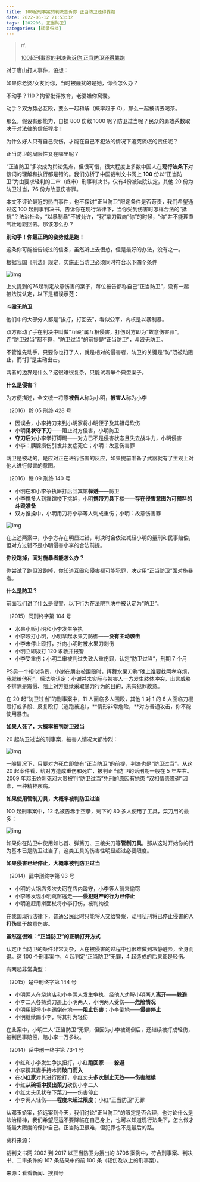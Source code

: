 ```yaml
---
title: 100起刑事案的判决告诉你 正当防卫还得靠跑
date: 2022-06-12 21:53:32
tags: [202206, 正当防卫]
categories: [转录归档]
---
```


> rf.
>
> [100起刑事案的判决告诉你 正当防卫还得靠跑](https://info.williamlong.info/2022/06/100.html)

对于唐山打人事件，设想：

如果你老婆/女友问你，当时被骚扰的是她，你会怎么办？

不动手？110？拘留批评教育，老婆嫌你窝囊。

动手？双方势必互殴，要么一起和解（概率趋于 0），那么一起被请去喝茶。

那么，假设有那能力，自损 800 伤敌 1000 呢？防卫过当呢？民众的勇敢系数取决于对法律的信任程度！

为什么好人只有自己受伤，才能在自己不犯法的情况下追究流氓的责任呢？

正当防卫的局限性又在哪里呢？

<!-- more -->

“正当防卫”多次成为舆论焦点，但很可惜，很大程度上多数中国人在**现行法条下**对该词的理解和执行都是错的。我们分析了中国裁判文书网上 **100** 份以“正当防卫”为由要求轻判的二审（终审）刑事判决书，仅有4份被法院认定，其他 20 份为防卫过当，76 份为故意伤害罪。

本文不评论最近的热门事件，也不探讨“正当防卫”限定条件是否苛责，我们希望通过这 100 起刑事判决书，告诉你在现行法律下，当你受到伤害时怎样合法的“抵抗”？法治社会，“以暴制暴”不被允许，“我”拿刀戳向“你”的时候，“你”并不能理直气壮地戳回去。那该怎么办？

**别动手！你最正确的姿势就是跑！**

这条你可能被告诫过的信条，虽然听上去很怂，但是最好的办法，没有之一。

根据我国《刑法》规定，实施正当防卫必须同时符合以下四个条件

![img](https://5b0988e595225.cdn.sohucs.com/images/20171019/c824d9f765de44e188c4930f5156d646.png)

上文提到的76起判定故意伤害的案子，每位被告都称自己“正当防卫”，没有一起被法院认定，以下是错误示范：

**斗殴无防卫**

他们中的大部分人都是“挨打，打回去”，看似公平，内核是以暴制暴。

双方都动了手在判决中叫做“互殴”属互相侵害，打伤对方即为“故意伤害罪”。连“防卫过当”都不算，“防卫过当”的前提是“正当防卫”，斗殴无防卫。

不管谁先动手，只要你也打了人，就是相对的侵害者，防卫的关键是“防”既被动阻止，而“打”是主动出击。

两者的边界是什么？这很难很复杂，只能试着举个典型案子。

**什么是侵害？**

为方便描述，全文统一将原**被告人**称为小明，**被害人**称为小李

（2016）黔 05 刑终 428 号

- 因误会，小李持刀来到小明家将小明侄子及其祖母砍伤
- 小明**见状夺下刀**——阻止对方侵害，小明防卫
- **夺刀后**对小李拳打脚踢——对方已不是侵害状态且失去战斗力，小明侵害
- 小李：胰腺损伤引发并发症死亡；小明：故意伤害罪

防卫是被动的，是应对正在进行伤害的反应，如果提前准备了武器就有了主观上对他人进行侵害的意图。

（2016）赣 09 刑终 140 号

- 小明在和小李争执厮打后回宾馆**躲避**——防卫
- 小李携多人到宾馆楼下挑衅，小明**携带刀具**下楼——**存在侵害意图为可预料的斗殴准备**
- 双方推搡中，小明用刀将小李等人刺成重伤；小明：故意伤害罪

![img](https://5b0988e595225.cdn.sohucs.com/images/20171019/b5ed1a19a6944eeab31820aa719167ab.png)

在上述两案中，小李方存在明显过错，判决时会依法减轻小明的量刑和民事赔偿，但对方过错不是小明侵害小李的合法前提。

**你没跑掉，面对施暴者能怎么办？**

你尝试了跑但没跑掉，你知道互殴和侵害都可能犯罪，决定用“正当防卫”面对施暴者。

**什么是防卫？**

前面我们讲了什么是侵害，以下行为在法院判决中被认定为“防卫”。

（2015）同刑终字第 104 号

- 水果小贩小明和小李发生争执
- 小李殴打小明，小明拿起水果刀防御——**没有主动袭击**
- 小李未停止殴打，扑向小明时被水果刀刺伤
- 小明立即拨打 120 求救并报警
- 小李受重伤；小明二审被判过失致人重伤罪，认定“防卫过当”，刑期 7 个月

PS另一个相似场景，小谢在朋友被围殴时，挥舞水果刀称“晚上谁要找阿孝麻烦，我就给他死”，后法院认定：小谢并未实际与被害人一方发生肢体冲突，出言威胁不排除是震慑、阻止对方继续采取暴力行为的目的，未有犯罪故意。

在 20 起“防卫过当”的刑事案中，11 人面临多人围殴，其他 1 对 1 的 6 人面临刀棍殴打或多段、反复殴打（逃跑被追），**情形非常危险，**对方普通攻击，你不能使用暴击。

**如果人死了，大概率被判防卫过当**

20 起防卫过当的刑事案，被害人情况大都惨烈：

![img](https://5b0988e595225.cdn.sohucs.com/images/20171019/8cb979d8fa8a4bcb851b51afeaf18e02.png)

一般情况下，只要对方死亡即使有“正当防卫”的前提，判决也是“防卫过当”。从这 20 起案件看，给对方造成重伤和死亡，被判正当防卫的话刑期一般在 5 年左右。2009 年邓玉娇刺死邓大贵被判“防卫过当”免刑的原因有她患 “双相情感障碍”因素，一种精神疾病。

**如果使用管制刀具，大概率被判防卫过当**

100 起刑事案中，12 名被告赤手空拳，剩下的 80 多人使用了工具，菜刀用的最多：

![img](https://5b0988e595225.cdn.sohucs.com/images/20171019/e1ac480e9ab7457582f4d08ad74bc8ef.png)

如果你在防卫中使用如匕首、弹簧刀、三棱尖刀等**管制刀具**，那从这时开始你的行为基本已是防卫过当了，这类工具的伤害性明显超过必要限度。

**如果侵害已经停止，大概率被判防卫过当**

（2014）武中刑终字第 93 号

- 小明的火锅店多次失窃在店内蹲守，小李等人前来偷窃
- 小李等发现小明跳窗逃走——**侵犯财产的行为已停止**
- 小明追赶用擀面杖将小李打伤，被判拘役

在我国现行法律下，普通公民此时只能将人交给警察，动用私刑将已停止侵害的人**打伤**属于故意伤害。

**虽然这很难：“正当防卫”的正确打开方式**

认定正当防卫的条件非常复杂，人在被侵害的过程中也很难做到冷静避险，全身而退。这 100 个刑事案中，4 起判定“正当防卫”无罪，4 起造成的后果都是轻伤。

有两起非常典型：

（2015）楚中刑终字第 144 号

- 小明两人在烧烤店和小李两人发生争执，经他人劝解小明两人**离开——躲避**
- 小李二人各持菜刀追上小明两人，小明两人受伤——**危险情况**
- 小明用脚将小李踢倒在地——**阻止伤害**；小李倒地——**侵害停止**
- 小明继续踢小李，将其打为轻伤

在此案中，小明二人“正当防卫”无罪，但因为小李被踢倒后，还继续被打成轻伤，被判民事赔偿，赔小李一万多块。

（2014）岳中刑一终字第 73-1 号

- 小红和小李发生争执扭打，小红**跑回家**——**躲避**
- 小李携其妻手持木筒**破门而入**
- 在**小红家**对其进行殴打，小红丈夫**多次制止无效——伤害继续**
- 小红**从碗柜中摸出菜刀**砍伤小李二人
- 小红丈夫见状夺下菜刀——伤害停止
- 小李两人轻伤——**程度未超过限度**；小红“正当防卫”无罪

从邓玉娇案，招远案到今天，我们讨论“正当防卫”的限定是否合理，也讨论什么是法治精神，我们希望厄运不要降临在自己身上，也可以知道现行法条下，怎么做才能最大限度的保护自己。正当防卫很难，但犯罪也不是最后的路。

资料来源：

裁判文书网 2002 到 2017 以正当防卫为搜出的 3706 案例中，符合刑事案、判决书、二审条件的 167 条结果中的前 100 条（轻伤及以上的刑事案）。

来源：看看新闻、搜狐号
